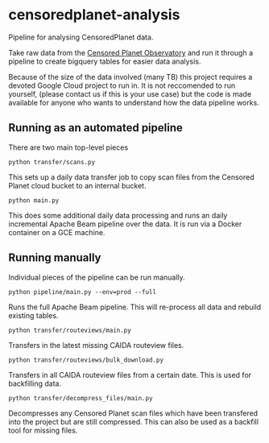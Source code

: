 # censoredplanet-analysis

Pipeline for analysing CensoredPlanet data.

Take raw data from the
[Censored Planet Observatory](https://censoredplanet.org/data/raw) and run it
through a pipeline to create bigquery tables for easier data analysis.

Because of the size of the data involved (many TB) this project requires a
devoted Google Cloud project to run in. It is not reccomended to run yourself,
(please contact us if this is your use case) but the code is made available for
anyone who wants to understand how the data pipeline works.

## Running as an automated pipeline

There are two main top-level pieces

`python transfer/scans.py`

This sets up a daily data transfer job to copy scan files from the Censored
Planet cloud bucket to an internal bucket.

`python main.py`

This does some additional daily data processing and runs an daily incremental
Apache Beam pipeline over the data. It is run via a Docker container on a GCE
machine.

## Running manually

Individual pieces of the pipeline can be run manually.

`python pipeline/main.py --env=prod --full`

Runs the full Apache Beam pipeline. This will re-process all data and rebuild
existing tables.

`python transfer/routeviews/main.py`

Transfers in the latest missing CAIDA routeview files.

`python transfer/routeviews/bulk_download.py`

Transfers in all CAIDA routeview files from a certain date. This is used for
backfilling data.

`python transfer/decompress_files/main.py`

Decompresses any Censored Planet scan files which have been transfered into the
project but are still compressed. This can also be used as a backfill tool for
missing files.
